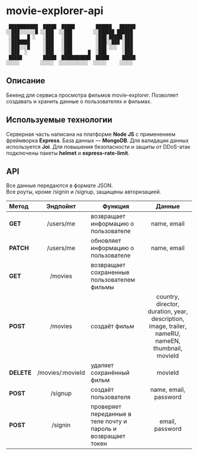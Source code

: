 # movie-explorer-api

```
 ███████████  █████  █████        ██████   ██████
░░███░░░░░░█ ░░███  ░░███        ░░██████ ██████ 
 ░███   █ ░   ░███   ░███         ░███░█████░███ 
 ░███████     ░███   ░███         ░███░░███ ░███ 
 ░███░░░█     ░███   ░███         ░███ ░░░  ░███ 
 ░███  ░      ░███   ░███      █  ░███      ░███ 
 █████        █████  ███████████  █████     █████
░░░░░        ░░░░░  ░░░░░░░░░░░  ░░░░░     ░░░░░ 
```
## Описание

Бекенд для сервиса просмотра фильмов movie-explorer. Позволяет создавать и хранить данные о пользователях и фильмах.

## Используемые технологии

Серверная часть написана на платформе **Node JS** с применением фреймворка **Express**. База данных — **MongoDB**. Для валидации данных используется **Joi**. Для повышения безопасности и защиты от DDoS-атак подключены пакеты **helmet** и **express-rate-limit**. 

## API

Все данные передаются в формате JSON.<br>
Все роуты, кроме /signin и /signup, защищены авторизацией.

| Метод  | Эндпойнт | Функция| Данные |
| :-     |   :-:    |   -   |  :-:  |
|  **GET**   | /users/me| возвращает информацию о пользователе | name, email  |
|**PATCH** | /users/me   | обновляет информацию о пользователе |name, email  |
|**GET** | /movies   | возвращает сохраненные пользователем фильмы |  |
|**POST** | /movies   | создаёт фильм |country, director, duration, year, description, image, trailer, nameRU, nameEN, thumbnail, movieId   |
|**DELETE** | /movies/:movieId   | удаляет сохранённый фильм | movieId |
|**POST** | /signup   | создаёт пользователя |name, email, password |
|**POST** | /signin   | проверяет переданные в теле почту и пароль и возвращает токен |email, password |
 